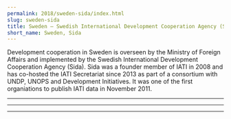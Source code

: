 ```yaml
---
permalink: 2018/sweden-sida/index.html
slug: sweden-sida
title: Sweden – Swedish International Development Cooperation Agency (Sida)
short_name: Sweden, Sida
---
```


Development cooperation in Sweden is overseen by the Ministry of Foreign Affairs and implemented by the Swedish International Development Cooperation Agency (Sida). Sida was a founder member of IATI in 2008 and has co-hosted the IATI Secretariat since 2013 as part of a consortium with UNDP, UNOPS and Development Initiatives. It was one of the first organiations to publish IATI data in November 2011.

---



---



---
